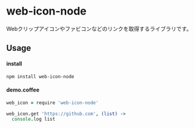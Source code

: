 # web-icon-node
Webクリップアイコンやファビコンなどのリンクを取得するライブラリです。

## Usage
#### install
``` 
npm install web-icon-node 
```

#### demo.coffee
```demo.coffee
web_icon = require 'web-icon-node'

web_icon.get 'https://github.com', (list) ->
  console.log list
```